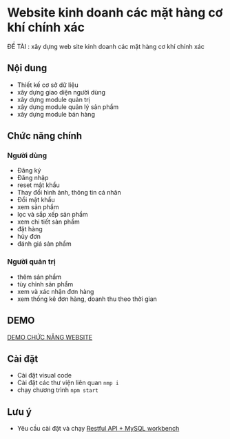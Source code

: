 # Website kinh doanh các mặt hàng cơ khí chính xác

ĐỀ TÀI : xây dựng web site kinh doanh các mặt hàng cơ khí chính xác

## Nội dung 
- Thiết kế cơ sở dữ liệu
- xây dựng giao diện người dùng
- xây dựng module quản trị
- xây dựng module quản lý sản phẩm
- xây dựng module bán hàng

## Chức năng chính
### Người dùng
- Đăng ký
- Đăng nhập
- reset mật khẩu
- Thay đổi hình ảnh, thông tin cá nhân
- Đổi mật khẩu
- xem sản phẩm
- lọc và sắp xếp sản phẩm
- xem chi tiết sản phẩm
- đặt hàng
- hủy đơn
- đánh giá sản phẩm

### Người quản trị
- thêm sản phẩm
- tùy chỉnh sản phẩm
- xem và xác nhận đơn hàng
- xem thống kê đơn hàng, doanh thu theo thời gian

## DEMO
 [DEMO CHỨC NĂNG WEBSITE](https://www.youtube.com/watch?v=TLyNCOGLwaw&t=31s)
 
## Cài đặt
- Cài đặt visual code
- Cài đặt các thư viện liên quan `nmp i`
- chạy chương trình `npm start`

## Lưu ý
- Yêu cầu cài đặt và chạy [Restful API + MySQL workbench](https://github.com/Tin-Puffer/WebShopAPI) 


